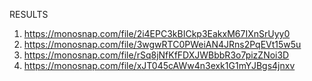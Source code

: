 RESULTS

1.  https://monosnap.com/file/2i4EPC3kBICkp3EakxM67IXnSrUyy0
2.  https://monosnap.com/file/3wgwRTC0PWeiAN4JRns2PqEVt15w5u
3.  https://monosnap.com/file/rSq8jNfKfFDXJWBbbR3o7pizZNoi3D
4.  https://monosnap.com/file/xJT045cAWw4n3exk1G1mYJBgs4jnxv
